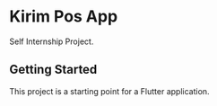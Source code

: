 # Kirim Pos App

Self Internship Project.

## Getting Started

This project is a starting point for a Flutter application.
